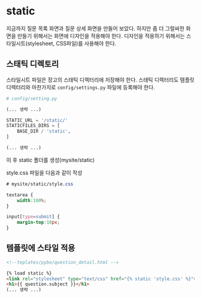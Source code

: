 # static

지금까지 질문 목록 화면과 질문 상세 화면을 만들어 보았다. 하지만 좀 더 그럴싸한 화면을 만들기 위해서는 화면에 디자인을 적용해야 한다. 디자인을 적용하기 위해서는 스타일시트(stylesheet, CSS파일)를 사용해야 한다.



## 스태틱 디렉토리

스타일시트 파일은 장고의 스태틱 디렉터리에 저장해야 한다. 스태틱 디렉터리도 템플릿 디렉터리와 마찬가지로 `config/settings.py` 파일에 등록해야 한다.

```python
# config/setting.py

(... 생략 ...)

STATIC_URL = '/static/'
STATICFILES_DIRS = [
    BASE_DIR / 'static',
]

(... 생략 ...)
```

이 후 static 폴더를 생성(mysite/static)



style.css 파일을 다음과 같이 작성

```css
# mysite/static/style.css

textarea {
    width:100%;
}

input[type=submit] {
    margin-top:10px;
}
```



## 템플릿에 스타일 적용

```html
<!--teplates/pybo/question_detail.html -->

{% load static %}
<link rel="stylesheet" type="text/css" href="{% static 'style.css' %}">
<h1>{{ question.subject }}</h1>
(... 생략 ...)
```


